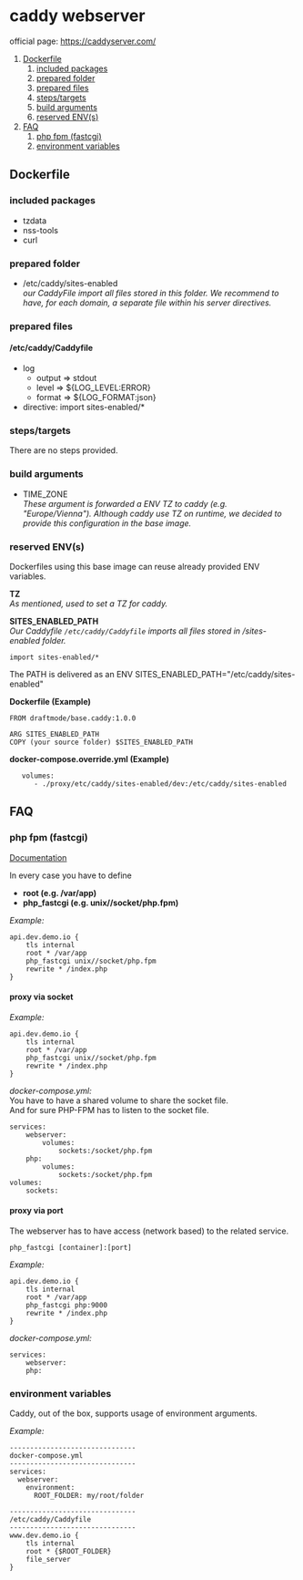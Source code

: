 # caddy webserver
official page: https://caddyserver.com/

1. [Dockerfile](#dockerfile)
   1. [included packages](#included-packages)
   2. [prepared folder](#prepared-folder)
   3. [prepared files](#prepared-files)
   4. [steps/targets](#stepstargets)
   5. [build arguments](#build-arguments)
   6. [reserved ENV(s)](#reserved-envs)
2. [FAQ](#faq)
   1. [php fpm (fastcgi)](#php-fpm-fastcgi)
   2. [environment variables](#environment-variables)

## Dockerfile
### included packages
- tzdata
- nss-tools
- curl

### prepared folder
- /etc/caddy/sites-enabled<br/>
_our CaddyFile import all files stored in this folder. We recommend to have, for each domain, a separate file within his server directives._<br/>

### prepared files
#### /etc/caddy/Caddyfile 
  - log
    - output => stdout 
    - level => ${LOG_LEVEL:ERROR}
    - format => ${LOG_FORMAT:json}
  - directive: import sites-enabled/*

### steps/targets
There are no steps provided.

### build arguments
- TIME_ZONE<br/>
_These argument is forwarded a ENV TZ to caddy (e.g. "Europe/Vienna"). 
Although caddy use TZ on runtime, we decided to provide this configuration in the base image._

### reserved ENV(s)
Dockerfiles using this base image can reuse already provided ENV variables.

**TZ**<br/>
_As mentioned, used to set a TZ for caddy._

**SITES_ENABLED_PATH**<br/>
_Our Caddyfile ``/etc/caddy/Caddyfile`` imports all files stored in /sites-enabled folder._

```
import sites-enabled/*
```

The PATH is delivered as an ENV SITES_ENABLED_PATH="/etc/caddy/sites-enabled"

**Dockerfile (Example)**
```
FROM draftmode/base.caddy:1.0.0

ARG SITES_ENABLED_PATH
COPY (your source folder) $SITES_ENABLED_PATH
```
**docker-compose.override.yml (Example)**
```
   volumes:
      - ./proxy/etc/caddy/sites-enabled/dev:/etc/caddy/sites-enabled
```

## FAQ
### php fpm (fastcgi)
[Documentation](https://caddyserver.com/docs/caddyfile/directives/php_fastcgi)

In every case you have to define
- **root (e.g. /var/app)**
- **php_fastcgi (e.g. unix//socket/php.fpm)**

_Example:_ 
```
api.dev.demo.io {
    tls internal
    root * /var/app
    php_fastcgi unix//socket/php.fpm
    rewrite * /index.php
}
```
#### proxy via socket
_Example:_
```
api.dev.demo.io {
    tls internal
    root * /var/app
    php_fastcgi unix//socket/php.fpm
    rewrite * /index.php
}
```
_docker-compose.yml:_<br>
You have to have a shared volume to share the socket file.<br/>
And for sure PHP-FPM has to listen to the socket file.
```
services:
    webserver:
        volumes:
            sockets:/socket/php.fpm            
    php:
        volumes:
            sockets:/socket/php.fpm
volumes:
    sockets:
```
#### proxy via port
The webserver has to have access (network based) to the related service.<br/>
```
php_fastcgi [container]:[port]
```
_Example:_
```
api.dev.demo.io {
    tls internal
    root * /var/app
    php_fastcgi php:9000
    rewrite * /index.php
}
```
_docker-compose.yml:_
```
services:
    webserver:
    php:
```
### environment variables
Caddy, out of the box, supports usage of environment arguments.

_Example:_
```
-------------------------------
docker-compose.yml
-------------------------------
services:
  webserver:
    environment:
      ROOT_FOLDER: my/root/folder

-------------------------------
/etc/caddy/Caddyfile
-------------------------------
www.dev.demo.io {
    tls internal
    root * {$ROOT_FOLDER}
    file_server
}
```
